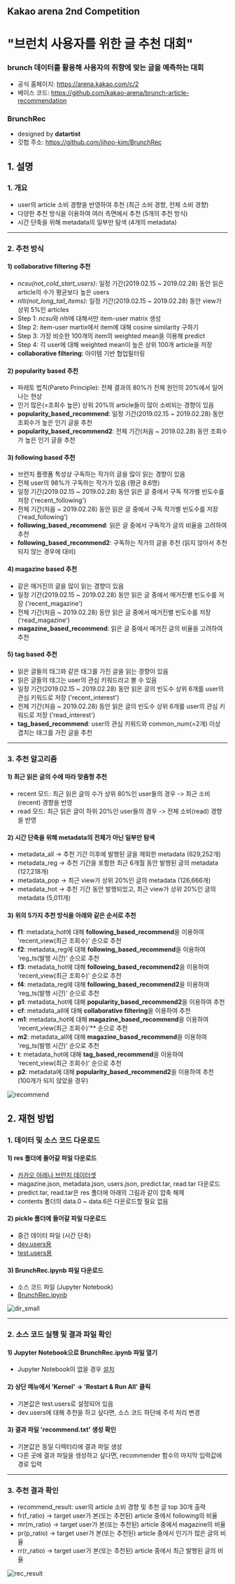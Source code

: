 ## Kakao arena 2nd Competition
# "브런치 사용자를 위한 글 추천 대회"
### brunch 데이터를 활용해 사용자의 취향에 맞는 글을 예측하는 대회
* 공식 홈페이지: https://arena.kakao.com/c/2
* 베이스 코드: https://github.com/kakao-arena/brunch-article-recommendation

### BrunchRec 
* designed by **datartist**
* 깃헙 주소: https://github.com/jihoo-kim/BrunchRec  

## 1.  설명
### 1. 개요
* user의 article 소비 경향을 반영하여 추천 (최근 소비 경향, 전체 소비 경향)
* 다양한 추천 방식을 이용하여 여러 측면에서 추천 (5개의 추천 방식)
* 시간 단축을 위해 metadata의 일부만 탐색 (4개의 metadata)

***

### 2. 추천 방식
#### 1) collaborative filtering 추천
* *ncsu(not_cold_start_users)*: 일정 기간(2019.02.15 ~ 2019.02.28) 동안 읽은 article의 수가 평균보다 높은 users
* *nlti(not_long_tail_items)*: 일정 기간(2019.02.15 ~ 2019.02.28) 동안 view가 상위 5%인 articles
* Step 1: *ncsu*와 *nlti*에 대해서만 item-user matrix 생성
* Step 2: item-user martix에서 item에 대해 cosine similarity 구하기
* Step 3: 가장 비슷한 100개의 item의 weighted mean을 이용해 predict
* Step 4: 각 user에 대해 weighted mean이 높은 상위 100개 article을 저장
* **collaborative filtering**: 아이템 기반 협업필터링

#### 2) popularity based 추천
* 파레토 법칙(Pareto Principle): 전체 결과의 80%가 전체 원인의 20%에서 일어나는 현상
* 인기 많은(=조회수 높은) 상위 20%의 article들이 많이 소비되는 경향이 있음
* **popularity_based_recommend**: 일정 기간(2019.02.15 ~ 2019.02.28) 동안 조회수가 높은 인기 글을 추천
* **popularity_based_recommend2**: 전체 기간(처음 ~ 2019.02.28) 동안 조회수가 높은 인기 글을 추천

#### 3) following based 추천
* 브런치 플랫폼 특성상 구독하는 작가의 글을 많이 읽는 경향이 있음
* 전체 user의 98%가 구독하는 작가가 있음 (평균 8.6명)
* 일정 기간(2019.02.15 ~ 2019.02.28) 동안 읽은 글 중에서 구독 작가별 빈도수를 저장 ('recent_following')
* 전체 기간(처음 ~ 2019.02.28) 동안 읽은 글 중에서 구독 작가별 빈도수를 저장 ('read_following')
* **following_based_recommend**: 읽은 글 중에서 구독작가 글의 비율을 고려하여 추천
* **following_based_recommend2**: 구독하는 작가의 글을 추천 (읽지 않아서 추천되지 않는 경우에 대비)

#### 4) magazine based 추천
* 같은 매거진의 글을 많이 읽는 경향이 있음
* 일정 기간(2019.02.15 ~ 2019.02.28) 동안 읽은 글 중에서 매거진별 빈도수를 저장 ('recent_magazine')
* 전체 기간(처음 ~ 2019.02.28) 동안 읽은 글 중에서 매거진별 빈도수를 저장 ('read_magazine')
* **magazine_based_recommend**: 읽은 글 중에서 매거진 글의 비율을 고려하여 추천

#### 5) tag based 추천
* 읽은 글들의 태그와 같은 태그를 가진 글을 읽는 경향이 있음
* 읽은 글들의 태그는 user의 관심 키워드라고 볼 수 있음
* 일정 기간(2019.02.15 ~ 2019.02.28) 동안 읽은 글의 빈도수 상위 6개를 user의 관심 키워드로 저장 ('recent_interest')
* 전체 기간(처음 ~ 2019.02.28) 동안 읽은 글의 빈도수 상위 6개를 user의 관심 키워드로 저장 ('read_interest')
* **tag_based_recommend**: user의 관심 키워드와 common_num(=2개) 이상 겹치는 태그를 가진 글을 추천

***

### 3. 추천 알고리즘
#### 1) 최근 읽은 글의 수에 따라 맞춤형 추천
* recent 모드: 최근 읽은 글의 수가 상위 80%인 user들의 경우 -> 최근 소비(recent) 경향을 반영
* read 모드: 최근 읽은 글이 하위 20%인 user들의 경우 -> 전체 소비(read) 경향을 반영

#### 2) 시간 단축을 위해 metadata의 전체가 아닌 일부만 탐색
* metadata_all -> 추천 기간 이후에 발행된 글을 제외한 metadata (629,252개)
* metadata_reg -> 추천 기간을 포함한 최근 6개월 동안 발행된 글의 metadata (127,218개)
* metadata_pop -> 최근 view가 상위 20%인 글의 metadata (126,666개)
* metadata_hot -> 추천 기간 동안 발행되었고, 최근 view가 상위 20%인 글의 metadata (5,011개)

#### 3) 위의 5가지 추천 방식을 아래와 같은 순서로 추천
* **f1**: metadata_hot에 대해 **following_based_recommend**을 이용하여 'recent_view(최근 조회수)' 순으로 추천 
* **f2**: metadata_reg에 대해 **following_based_recommend**을 이용하여 'reg_ts(발행 시간)' 순으로 추천
* **f3**: metadata_hot에 대해 **following_based_recommend2**을 이용하여 'recent_view(최근 조회수)' 순으로 추천 
* **f4**: metadata_reg에 대해 **following_based_recommend2**을 이용하여 'reg_ts(발행 시간)' 순으로 추천
* **p1**: metadata_hot에 대해 **popularity_based_recommend2**을 이용하여 추천
* **cf**: metadata_all에 대해 **collaborative filtering**을 이용하여 추천
* **m1**: metadata_hot에 대해 **magazine_based_recommend**을 이용하여 'recent_view(최근 조회수)'** 순으로 추천 
* **m2**: metadata_all에 대해 **magazine_based_recommend**을 이용하여 'reg_ts(발행 시간)' 순으로 추천
* **t**: metadata_hot에 대해 **tag_based_recommend**을 이용하여 'recent_view(최근 조회수)' 순으로 추천 
* **p2**: metadata에 대해 **popularity_based_recommend2**을 이용하여 추천 (100개가 되지 않았을 경우)

![recommend](https://user-images.githubusercontent.com/50820635/62028650-bd38fb00-b21b-11e9-9c53-fe80203d0000.JPG)


## 2. 재현 방법
### 1. 데이터 및 소스 코드 다운로드
#### 1) res 폴더에 들어갈 파일 다운로드
* [카카오 아레나 브런치 데이터셋](https://arena.kakao.com/c/2/data)
* magazine.json, metadata.json, users.json, predict.tar, read.tar 다운로드
* predict.tar, read.tar은 res 폴더에 아래의 그림과 같이 압축 해제
* contents 폴더의 data.0 ~ data.6은 다운로드할 필요 없음
#### 2) pickle 폴더에 들어갈 파일 다운로드
* 중간 데이터 파일 (시간 단축)
* [dev.users용](https://drive.google.com/file/d/16IZSKdK8sFzeHx0Z07oH3HcbbYQZAkQJ/view?usp=sharing)
* [test.users용](https://drive.google.com/file/d/1dbptjhjp7mduPnhchTfuRQe7wTNtgHfz/view?usp=sharing)
#### 3) BrunchRec.ipynb 파일 다운로드
* 소스 코드 파일 (Jupyter Notebook)
* [BrunchRec.ipynb](https://github.com/jihoo-kim/BrunchRec/archive/master.zip)

![dir_small](https://user-images.githubusercontent.com/50820635/61771159-01965680-ae2a-11e9-960f-162638459a3d.jpg)

***

### 2. 소스 코드 실행 및 결과 파일 확인
#### 1) Jupyter Notebook으로 BrunchRec.ipynb 파일 열기
* Jupyter Notebook이 없을 경우 [설치](https://jupyter.org/install)
#### 2) 상단 메뉴에서 'Kernel' -> 'Restart & Run All' 클릭
* 기본값은 test.users로 설정되어 있음
* dev.users에 대해 추천을 하고 싶다면, 소스 코드 하단에 주석 처리 변경
#### 3) 결과 파일 'recommend.txt' 생성 확인
* 기본값은 동일 디렉터리에 결과 파일 생성
* 다른 곳에 결과 파일을 생성하고 싶다면, recommender 함수의 마지막 입력값에 경로 입력

***

### 3. 추천 결과 확인
* recommend_result: user의 article 소비 경향 및 추천 글 top 30개 출력
* fr(f_ratio) -> target user가 본(또는 추천된) article 중에서 following의 비율
* mr(m_ratio) -> target user가 본(또는 추천된) article 중에서 magazine의 비율
* pr(p_ratio) -> target user가 본(또는 추천된) article 중에서 인기가 많은 글의 비율
* rr(r_ratio) -> target user가 본(또는 추천된) article 중에서 최근 발행된 글의 비율

![rec_result](https://user-images.githubusercontent.com/50820635/62028536-6e8b6100-b21b-11e9-81b6-7a2ba7d2b793.jpg)
